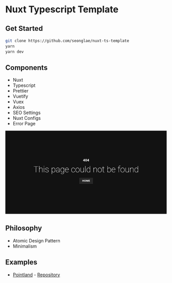 # Nuxt Typescript Template

## Get Started

```bash
git clone https://github.com/seonglae/nuxt-ts-template
yarn
yarn dev
```

## Components

- Nuxt
- Typescript
- Prettier
- Vuetify
- Vuex
- Axios
- SEO Settings
- Nuxt Configs
- Error Page

![Error Page](image/error.png)

## Philosophy

- Atomic Design Pattern
- Minimalism


## Examples
- [Pointland](point.seongland.com) - [Repository](github.com/seongland/pointland)